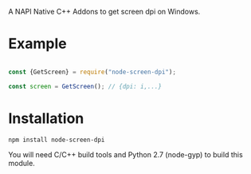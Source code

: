A NAPI Native C++ Addons to get screen dpi on Windows.

Example
=======

```js

const {GetScreen} = require("node-screen-dpi");

const screen = GetScreen(); // {dpi: i,...}

```

Installation
============

`npm install node-screen-dpi`

You will need C/C++ build tools and Python 2.7 (node-gyp) to build this module.